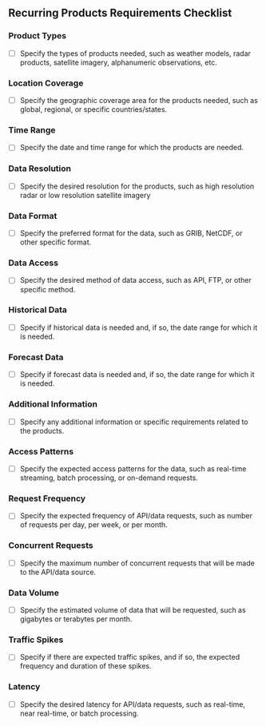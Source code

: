 ## Recurring Products Requirements Checklist

### Product Types
- [ ] Specify the types of products needed, such as weather models, radar products, satellite imagery, alphanumeric observations, etc.

### Location Coverage
- [ ] Specify the geographic coverage area for the products needed, such as global, regional, or specific countries/states.

### Time Range
- [ ] Specify the date and time range for which the products are needed.

### Data Resolution
- [ ] Specify the desired resolution for the products, such as high resolution radar or low resolution satellite imagery

### Data Format
- [ ] Specify the preferred format for the data, such as GRIB, NetCDF, or other specific format.

### Data Access
- [ ] Specify the desired method of data access, such as API, FTP, or other specific method.

### Historical Data
- [ ] Specify if historical data is needed and, if so, the date range for which it is needed.

### Forecast Data
- [ ] Specify if forecast data is needed and, if so, the date range for which it is needed.

### Additional Information
- [ ] Specify any additional information or specific requirements related to the products.

### Access Patterns
- [ ] Specify the expected access patterns for the data, such as real-time streaming, batch processing, or on-demand requests.

### Request Frequency
- [ ] Specify the expected frequency of API/data requests, such as number of requests per day, per week, or per month.

### Concurrent Requests
- [ ] Specify the maximum number of concurrent requests that will be made to the API/data source.

### Data Volume
- [ ] Specify the estimated volume of data that will be requested, such as gigabytes or terabytes per month.

### Traffic Spikes
- [ ] Specify if there are expected traffic spikes, and if so, the expected frequency and duration of these spikes.

### Latency
- [ ] Specify the desired latency for API/data requests, such as real-time, near real-time, or batch processing.
